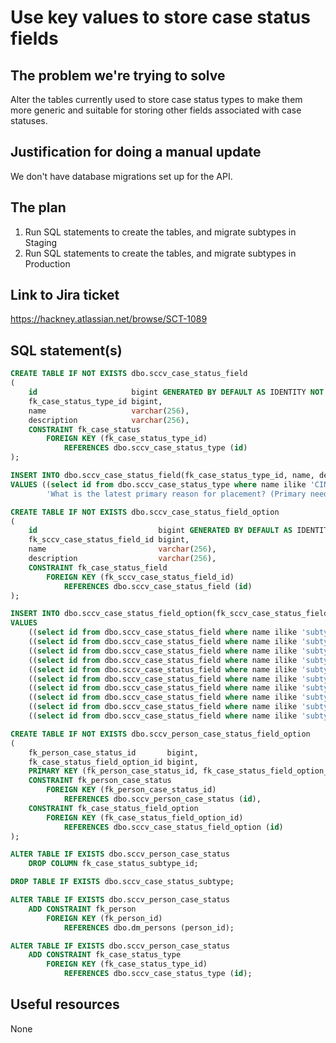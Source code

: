 # Use key values to store case status fields

## The problem we're trying to solve

Alter the tables currently used to store case status types to make them more generic and suitable
for storing other fields associated with case statuses.

## Justification for doing a manual update

We don't have database migrations set up for the API.

## The plan

1. Run SQL statements to create the tables, and migrate subtypes in Staging
2. Run SQL statements to create the tables, and migrate subtypes in Production

## Link to Jira ticket

https://hackney.atlassian.net/browse/SCT-1089

## SQL statement(s)

```sql
CREATE TABLE IF NOT EXISTS dbo.sccv_case_status_field
(
    id                     bigint GENERATED BY DEFAULT AS IDENTITY NOT NULL PRIMARY KEY,
    fk_case_status_type_id bigint,
    name                   varchar(256),
    description            varchar(256),
    CONSTRAINT fk_case_status
        FOREIGN KEY (fk_case_status_type_id)
            REFERENCES dbo.sccv_case_status_type (id)
);

INSERT INTO dbo.sccv_case_status_field(fk_case_status_type_id, name, description)
VALUES ((select id from dbo.sccv_case_status_type where name ilike 'CIN'), 'placementReason',
        'What is the latest primary reason for placement? (Primary need code)');

CREATE TABLE IF NOT EXISTS dbo.sccv_case_status_field_option
(
    id                           bigint GENERATED BY DEFAULT AS IDENTITY NOT NULL PRIMARY KEY,
    fk_sccv_case_status_field_id bigint,
    name                         varchar(256),
    description                  varchar(256),
    CONSTRAINT fk_case_status_field
        FOREIGN KEY (fk_sccv_case_status_field_id)
            REFERENCES dbo.sccv_case_status_field (id)
);

INSERT INTO dbo.sccv_case_status_field_option(fk_sccv_case_status_field_id, name, description)
VALUES
    ((select id from dbo.sccv_case_status_field where name ilike 'subtype'), 'N1', 'Abuse or neglect'),
    ((select id from dbo.sccv_case_status_field where name ilike 'subtype'), 'N2', 'Child’s disability'),
    ((select id from dbo.sccv_case_status_field where name ilike 'subtype'), 'N3', 'Parental disability or illness'),
    ((select id from dbo.sccv_case_status_field where name ilike 'subtype'), 'N4', 'Family in acute stress'),
    ((select id from dbo.sccv_case_status_field where name ilike 'subtype'), 'N5', 'Family dysfunction'),
    ((select id from dbo.sccv_case_status_field where name ilike 'subtype'), 'N6', 'Socially unacceptable behaviour'),
    ((select id from dbo.sccv_case_status_field where name ilike 'subtype'), 'N7', 'Low income'),
    ((select id from dbo.sccv_case_status_field where name ilike 'subtype'), 'N8', 'Absent parenting'),
    ((select id from dbo.sccv_case_status_field where name ilike 'subtype'), 'N9', 'Cases other than children in need'),
    ((select id from dbo.sccv_case_status_field where name ilike 'subtype'), 'N0', 'Not stated');

CREATE TABLE IF NOT EXISTS dbo.sccv_person_case_status_field_option
(
    fk_person_case_status_id       bigint,
    fk_case_status_field_option_id bigint,
    PRIMARY KEY (fk_person_case_status_id, fk_case_status_field_option_id),
    CONSTRAINT fk_person_case_status
        FOREIGN KEY (fk_person_case_status_id)
            REFERENCES dbo.sccv_person_case_status (id),
    CONSTRAINT fk_case_status_field_option
        FOREIGN KEY (fk_case_status_field_option_id)
            REFERENCES dbo.sccv_case_status_field_option (id)
);

ALTER TABLE IF EXISTS dbo.sccv_person_case_status
    DROP COLUMN fk_case_status_subtype_id;

DROP TABLE IF EXISTS dbo.sccv_case_status_subtype;

ALTER TABLE IF EXISTS dbo.sccv_person_case_status
    ADD CONSTRAINT fk_person
        FOREIGN KEY (fk_person_id)
            REFERENCES dbo.dm_persons (person_id);

ALTER TABLE IF EXISTS dbo.sccv_person_case_status
    ADD CONSTRAINT fk_case_status_type
        FOREIGN KEY (fk_case_status_type_id)
            REFERENCES dbo.sccv_case_status_type (id);
```

## Useful resources

None
